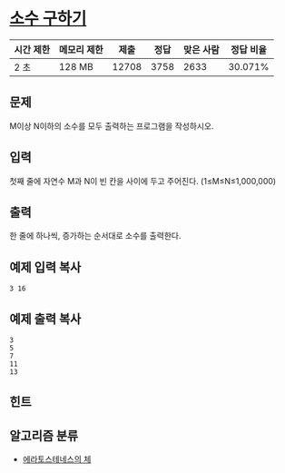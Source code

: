 # [소수 구하기](https://www.acmicpc.net/problem/1929)

| 시간 제한 | 메모리 제한 | 제출    | 정답   | 맞은 사람 | 정답 비율   |
| ----- | ------ | ----- | ---- | ----- | ------- |
| 2 초   | 128 MB | 12708 | 3758 | 2633  | 30.071% |

## 문제

M이상 N이하의 소수를 모두 출력하는 프로그램을 작성하시오.

## 입력

첫째 줄에 자연수 M과 N이 빈 칸을 사이에 두고 주어진다. (1≤M≤N≤1,000,000)

## 출력

한 줄에 하나씩, 증가하는 순서대로 소수를 출력한다.

## 예제 입력 복사

```
3 16

```

## 예제 출력 복사

```
3
5
7
11
13

```

## 힌트

## 알고리즘 분류

- [에라토스테네스의 체](https://www.acmicpc.net/problem/tag/%EC%97%90%EB%9D%BC%ED%86%A0%EC%8A%A4%ED%85%8C%EB%84%A4%EC%8A%A4%EC%9D%98%20%EC%B2%B4)